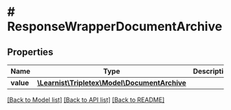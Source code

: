 # # ResponseWrapperDocumentArchive

## Properties

Name | Type | Description | Notes
------------ | ------------- | ------------- | -------------
**value** | [**\Learnist\Tripletex\Model\DocumentArchive**](DocumentArchive.md) |  | [optional]

[[Back to Model list]](../../README.md#models) [[Back to API list]](../../README.md#endpoints) [[Back to README]](../../README.md)
